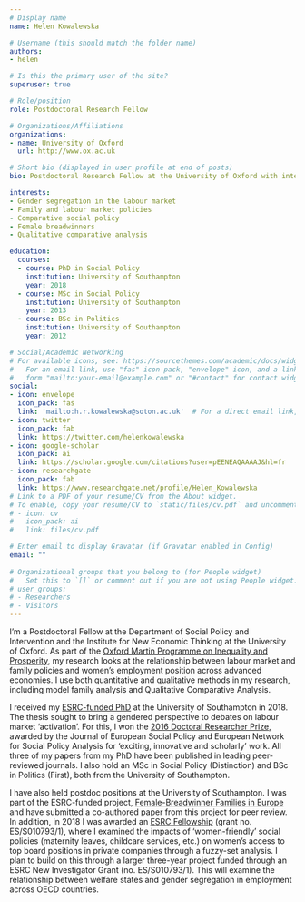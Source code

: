 ```yaml
---
# Display name
name: Helen Kowalewska

# Username (this should match the folder name)
authors:
- helen

# Is this the primary user of the site?
superuser: true

# Role/position
role: Postdoctoral Research Fellow

# Organizations/Affiliations
organizations:
- name: University of Oxford
  url: http://www.ox.ac.uk

# Short bio (displayed in user profile at end of posts)
bio: Postdoctoral Research Fellow at the University of Oxford with interests in comparative social policy, gender and employment.

interests:
- Gender segregation in the labour market
- Family and labour market policies
- Comparative social policy
- Female breadwinners
- Qualitative comparative analysis

education:
  courses:
  - course: PhD in Social Policy
    institution: University of Southampton
    year: 2018
  - course: MSc in Social Policy
    institution: University of Southampton
    year: 2013
  - course: BSc in Politics
    institution: University of Southampton
    year: 2012

# Social/Academic Networking
# For available icons, see: https://sourcethemes.com/academic/docs/widgets/#icons
#   For an email link, use "fas" icon pack, "envelope" icon, and a link in the
#   form "mailto:your-email@example.com" or "#contact" for contact widget.
social:
- icon: envelope
  icon_pack: fas
  link: 'mailto:h.r.kowalewska@soton.ac.uk'  # For a direct email link, use "mailto:test@example.org".
- icon: twitter
  icon_pack: fab
  link: https://twitter.com/helenkowalewska
- icon: google-scholar
  icon_pack: ai
  link: https://scholar.google.com/citations?user=pEENEAQAAAAJ&hl=fr
- icon: researchgate
  icon_pack: fab
  link: https://www.researchgate.net/profile/Helen_Kowalewska
# Link to a PDF of your resume/CV from the About widget.
# To enable, copy your resume/CV to `static/files/cv.pdf` and uncomment the lines below.  
# - icon: cv
#   icon_pack: ai
#   link: files/cv.pdf

# Enter email to display Gravatar (if Gravatar enabled in Config)
email: ""
  
# Organizational groups that you belong to (for People widget)
#   Set this to `[]` or comment out if you are not using People widget.  
# user_groups:
# - Researchers
# - Visitors
---
```


I’m a Postdoctoral Fellow at the Department of Social Policy and Intervention and the Institute for New Economic Thinking at the University of Oxford. As part of the [Oxford Martin Programme on Inequality and Prosperity](https://www.inet.ox.ac.uk/projects/the-oxford-martin-programme-on-inequality-and-prosperity/), my research looks at the relationship between labour market and family policies and women’s employment position across advanced economies. I use both quantitative and qualitative methods in my research, including model family analysis and Qualitative Comparative Analysis.

I received my [ESRC-funded PhD](https://eprints.soton.ac.uk/417383/1/Helen_Kowalewska_Minor_Corrections.pdf) at the University of Southampton in 2018. The thesis sought to bring a gendered perspective to debates on labour market ‘activation’. For this, I won the [2016 Doctoral Researcher Prize](https://www.southampton.ac.uk/socsci/news/2016/10/social-science-researcher-wins-top-european-award.page), awarded by the Journal of European Social Policy and European Network for Social Policy Analysis for ‘exciting, innovative and scholarly’ work. All three of my papers from my PhD have been published in leading peer-reviewed journals. I also hold an MSc in Social Policy (Distinction) and BSc in Politics (First), both from the University of Southampton.

I have also held postdoc positions at the University of Southampton. I was part of the ESRC-funded project, [Female-Breadwinner Families in Europe](http://www.cpc.ac.uk/projects/57/Female_Breadwinner_Families_in_Europe#overview) and have submitted a co-authored paper from this project for peer review. In addition, in 2018 I was awarded an [ESRC Fellowship](http://www.cpc.ac.uk/projects/98/Social_policies_to_support_womens_employment_and_achieve_gender_friendly_workplaces#overview) (grant no. ES/S010793/1), where I examined the impacts of ‘women-friendly’ social policies (maternity leaves, childcare services, etc.) on women’s access to top board positions in private companies through a fuzzy-set analysis. I plan to build on this through a larger three-year project funded through an ESRC New Investigator Grant (no. ES/S010793/1). This will examine the relationship between welfare states and gender segregation in employment across OECD countries.
